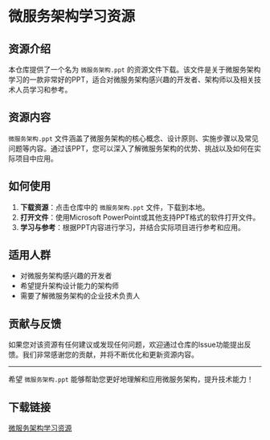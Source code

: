 # 微服务架构学习资源

## 资源介绍

本仓库提供了一个名为 `微服务架构.ppt` 的资源文件下载。该文件是关于微服务架构学习的一款非常好的PPT，适合对微服务架构感兴趣的开发者、架构师以及相关技术人员学习和参考。

## 资源内容

`微服务架构.ppt` 文件涵盖了微服务架构的核心概念、设计原则、实施步骤以及常见问题等内容。通过该PPT，您可以深入了解微服务架构的优势、挑战以及如何在实际项目中应用。

## 如何使用

1. **下载资源**：点击仓库中的 `微服务架构.ppt` 文件，下载到本地。
2. **打开文件**：使用Microsoft PowerPoint或其他支持PPT格式的软件打开文件。
3. **学习与参考**：根据PPT内容进行学习，并结合实际项目进行参考和应用。

## 适用人群

- 对微服务架构感兴趣的开发者
- 希望提升架构设计能力的架构师
- 需要了解微服务架构的企业技术负责人

## 贡献与反馈

如果您对该资源有任何建议或发现任何问题，欢迎通过仓库的Issue功能提出反馈。我们非常感谢您的贡献，并将不断优化和更新资源内容。

---

希望 `微服务架构.ppt` 能够帮助您更好地理解和应用微服务架构，提升技术能力！

## 下载链接

[微服务架构学习资源](https://pan.quark.cn/s/92820d0c75cf)